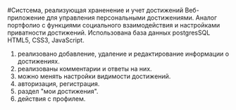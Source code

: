 #Систсема, реализующая храненение и учет достижений
Веб-приложение для управления персональными достижениями. Аналог портфолио с функциями социального взаимодействия и настройками приватности достижений.
Использована база данных  postgresSQL
HTML5, CSS3, JavaScript.
1) реализовано добавление, удаление и редактирование информации о достижениях.
2) реализованы комментарии и ответы на них.
3) можно менять настройки видимости достижений.
4) авторизация, регистрация.
5) раздел "мои достижения".
6) действия с профилем.
